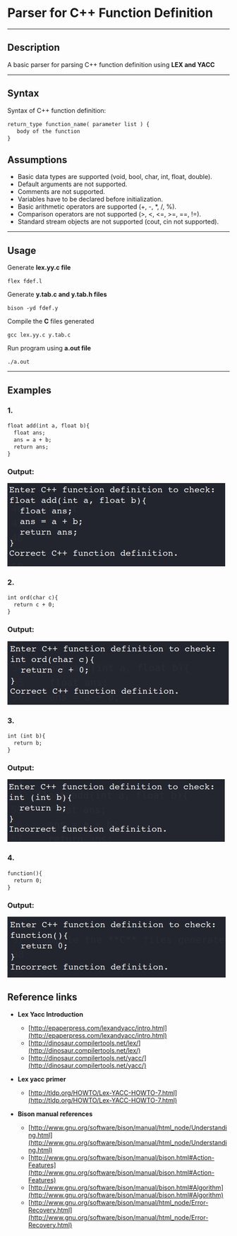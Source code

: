 # Parser for C++ Function Definition

---

## Description

A basic parser for parsing C++ function definition using **LEX and YACC**

---

## Syntax 

Syntax of C++ function definition:
```
return_type function_name( parameter list ) {
   body of the function
}
```

## Assumptions

- Basic data types are supported (void, bool, char, int, float, double).
- Default arguments are not supported.
- Comments are not supported.
- Variables have to be declared before initialization.
- Basic arithmetic operators are supported (+, -, \*, /, %).
- Comparison operators are not supported (>, <, <=, >=, ==, !=).
- Standard stream objects are not supported (cout, cin not supported).

---

## Usage

Generate **lex.yy.c file**

```
flex fdef.l
```

Generate **y.tab.c and y.tab.h files**

```
bison -yd fdef.y
```

Compile the **C** files generated

```
gcc lex.yy.c y.tab.c
```

Run program using **a.out file**

```
./a.out
```

---

## Examples
### 1.
```
float add(int a, float b){
  float ans;
  ans = a + b;
  return ans;
}
```
### Output:

![OUTPUT-1](images/1.png)


### 2.
```
int ord(char c){
  return c + 0;
}
```
### Output:

![OUTPUT-2](images/2.png)



### 3.
```
int (int b){
  return b;
}
```
### Output:

![OUTPUT-3](images/3.png)



### 4.
```
function(){
  return 0;
}
```
### Output:

![OUTPUT-4](images/4.png)

## Reference links

- **Lex Yacc Introduction** 
  - [http://epaperpress.com/lexandyacc/intro.html](http://epaperpress.com/lexandyacc/intro.html)
  - [http://dinosaur.compilertools.net/lex/](http://dinosaur.compilertools.net/lex/)
  - [http://dinosaur.compilertools.net/yacc/](http://dinosaur.compilertools.net/yacc/)

- **Lex yacc primer**
  - [http://tldp.org/HOWTO/Lex-YACC-HOWTO-7.html](http://tldp.org/HOWTO/Lex-YACC-HOWTO-7.html)

- **Bison manual references**
  - [http://www.gnu.org/software/bison/manual/html_node/Understanding.html](http://www.gnu.org/software/bison/manual/html_node/Understanding.html)
  - [http://www.gnu.org/software/bison/manual/bison.html#Action-Features](http://www.gnu.org/software/bison/manual/bison.html#Action-Features)
  - [http://www.gnu.org/software/bison/manual/bison.html#Algorithm](http://www.gnu.org/software/bison/manual/bison.html#Algorithm)
  - [http://www.gnu.org/software/bison/manual/html_node/Error-Recovery.html](http://www.gnu.org/software/bison/manual/html_node/Error-Recovery.html)
